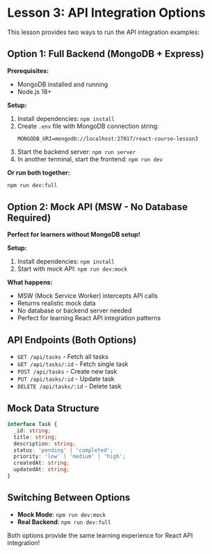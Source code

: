 # Lesson 3: API Integration Options

This lesson provides two ways to run the API integration examples:

## Option 1: Full Backend (MongoDB + Express)

**Prerequisites:**
- MongoDB installed and running
- Node.js 18+

**Setup:**
1. Install dependencies: `npm install`
2. Create `.env` file with MongoDB connection string:
   ```
   MONGODB_URI=mongodb://localhost:27017/react-course-lesson3
   ```
3. Start the backend server: `npm run server`
4. In another terminal, start the frontend: `npm run dev`

**Or run both together:**
```bash
npm run dev:full
```

## Option 2: Mock API (MSW - No Database Required)

**Perfect for learners without MongoDB setup!**

**Setup:**
1. Install dependencies: `npm install`
2. Start with mock API: `npm run dev:mock`

**What happens:**
- MSW (Mock Service Worker) intercepts API calls
- Returns realistic mock data
- No database or backend server needed
- Perfect for learning React API integration patterns

## API Endpoints (Both Options)

- `GET /api/tasks` - Fetch all tasks
- `GET /api/tasks/:id` - Fetch single task
- `POST /api/tasks` - Create new task
- `PUT /api/tasks/:id` - Update task
- `DELETE /api/tasks/:id` - Delete task

## Mock Data Structure

```typescript
interface Task {
  _id: string;
  title: string;
  description: string;
  status: 'pending' | 'completed';
  priority: 'low' | 'medium' | 'high';
  createdAt: string;
  updatedAt: string;
}
```

## Switching Between Options

- **Mock Mode**: `npm run dev:mock`
- **Real Backend**: `npm run dev:full`

Both options provide the same learning experience for React API integration!
